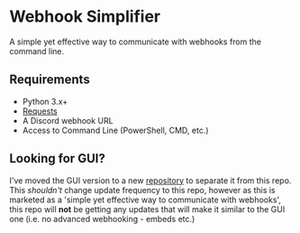 # Webhook Simplifier
 A simple yet effective way to communicate with webhooks from the command line.

## Requirements
- Python 3.x+
- [Requests](https://pypi.org/project/requests/)
- A Discord webhook URL
- Access to Command Line (PowerShell, CMD, etc.)

## Looking for GUI?
 I've moved the GUI version to a new [repository](https://www.github.com/SirenGlitch/Webhooker-GUI) to separate it from this repo. This _shouldn't_ change update frequency to this repo, however as this is marketed as a 'simple yet effective way to communicate with webhooks', this repo will **not** be getting any updates that will make it similar to the GUI one (i.e. no advanced webhooking - embeds etc.)
 